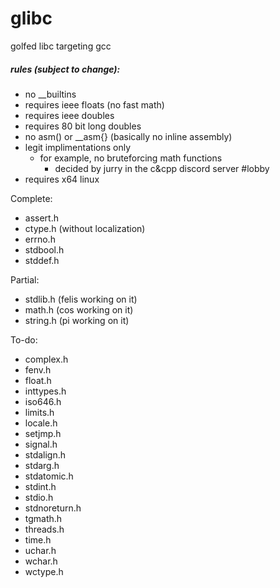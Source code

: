 # glibc
golfed libc targeting gcc

##### rules (subject to change):
- no __builtins
- requires ieee floats (no fast math)
- requires ieee doubles
- requires 80 bit long doubles
- no asm() or __asm{} (basically no inline assembly)
- legit implimentations only
	* for example, no bruteforcing math functions
		- decided by jurry in the c&cpp discord server #lobby
- requires x64 linux

Complete:
- assert.h
- ctype.h (without localization)
- errno.h
- stdbool.h
- stddef.h

Partial:
- stdlib.h (felis working on it)
- math.h (cos working on it)
- string.h (pi working on it)

To-do:
- complex.h
- fenv.h
- float.h
- inttypes.h
- iso646.h
- limits.h
- locale.h
- setjmp.h
- signal.h
- stdalign.h
- stdarg.h
- stdatomic.h
- stdint.h
- stdio.h
- stdnoreturn.h
- tgmath.h
- threads.h
- time.h
- uchar.h
- wchar.h
- wctype.h
